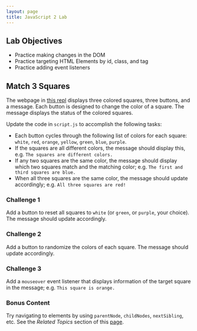 ```yaml
---
layout: page
title: JavaScript 2 Lab
---
```


## Lab Objectives
* Practice making changes in the DOM
* Practice targeting HTML Elements by id, class, and tag
* Practice adding event listeners

## Match 3 Squares

The webpage in [this repl]() displays three colored squares, three buttons, and a message. Each button is designed to change the color of a square. The message displays the status of the colored squares.

Update the code in `script.js` to accomplish the following tasks:

* Each button cycles through the following list of colors for each square: `white`, `red`, `orange`, `yellow`, `green`, `blue`, `purple`.
* If the squares are all different colors, the message should display this, e.g. `The squares are different colors.`
* If any two squares are the same color, the message should display which two squares match and the matching color; e.g. `The first and third squares are blue.`
* When all three squares are the same color, the message should update accordingly; e.g. `All three squares are red!`

### Challenge 1

Add a button to reset all squares to `white` (or `green`, or `purple`, your choice). The message should update accordingly.

### Challenge 2

Add a button to randomize the colors of each square. The message should update accordingly.

### Challenge 3

Add a `mouseover` event listener that displays information of the target square in the message; e.g. `This square is orange.`
<!-- . The corresponding `mouseout` event listener should display information about all three squares.  -->

### Bonus Content

Try navigating to elements by using `parentNode`, `childNodes`, `nextSibling`, etc. See the _Related Topics_ section of this [page](https://developer.mozilla.org/en-US/docs/Web/API/Node/childNodes).